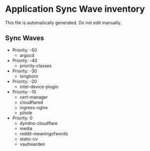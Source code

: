 # Application Sync Wave inventory

This file is automatically generated. Do not edit manually.

## Sync Waves

* Priority: -50
    * argocd
* Priority: -40
    * priority-classes
* Priority: -30
    * longhorn
* Priority: -20
    * intel-device-plugin
* Priority: -10
    * cert-manager
    * cloudflared
    * ingress-nginx
    * pihole
* Priority: 0
    * dyndns-cloudflare
    * media
    * reddit-meaningofwords
    * static-cv
    * vaultwarden
